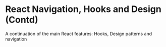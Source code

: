 # React Navigation, Hooks and Design (Contd)

A continuation of the main React features: Hooks, Design patterns and navigation